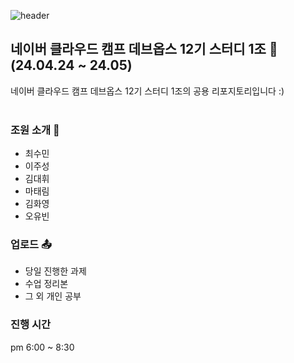 ![header](https://capsule-render.vercel.app/api?type=soft&color=66ff00&text=Naver%20Could%20Camp%20Devops12&fontColor=ffffff&fontAlign=34&fontAlignY=54&fontSize=40&height=100)

## 네이버 클라우드 캠프 데브옵스 12기 스터디 1조 📖 (24.04.24 ~ 24.05)
네이버 클라우드 캠프 데브옵스 12기 스터디 1조의 공용 리포지토리입니다 :)
<br>
<br>

### 조원 소개 👩
- 최수민
- 이주성
- 김대휘
- 마태림
- 김화영
- 오유빈

### 업로드 📤
- 당일 진행한 과제
- 수업 정리본
- 그 외 개인 공부

### 진행 시간
pm 6:00 ~ 8:30
